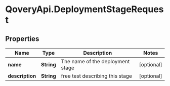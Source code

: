 # QoveryApi.DeploymentStageRequest

## Properties

Name | Type | Description | Notes
------------ | ------------- | ------------- | -------------
**name** | **String** | The name of the deployment stage | [optional] 
**description** | **String** | free test describing this stage | [optional] 


